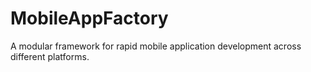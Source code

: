 # MobileAppFactory
A modular framework for rapid mobile application development across different platforms.
